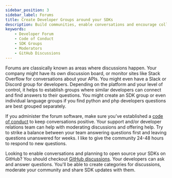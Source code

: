 ```yaml
---
sidebar_position: 3
sidebar_label: Forums
title: Create Developer Groups around your SDKs
description: Build communities, enable conversations and encourage collaboration by establishing developer forums. Moderators can help keep discussions productive and SDK groups can be created to support individual languages. Take advantage of platforms like GitHub Discussions for open source projects.
keywords:
    - Developer Forum
    - Code of Conduct
    - SDK Groups
    - Moderators
    - GitHub Discussions
---
```


Forums are classically known as areas where discussions happen. Your company might have its own discussion board, or monitor sites like Stack Overflow for conversations about your APIs. You might even have a Slack or Discord group for developers. Depending on the platform and your level of control, it helps to establish groups where similar developers can connect and find answers to their questions. You might create an SDK group or even individual language groups if you find python and php developers questions are best grouped separately. 

If you administer the forum software, make sure you’ve established a [code of conduct](https://yahoo.github.io/oss-guide/docs/publishing/publishing-template/Code-of-Conduct.html) to keep conversations positive. Your support and/or developer relations team can help with moderating discussions and offering help. Try to strike a balance between your team answering questions first and leaving questions unanswered for weeks.  I like to give the community 24-48 hours to respond to new questions. 

Looking to enable conversations and planning to open source your SDKs on GitHub? You should checkout [GitHub discussions](https://docs.github.com/en/discussions). Your developers can ask and answer questions. You'll be able to create categories for discussions, moderate your community and share SDK updates with them.
